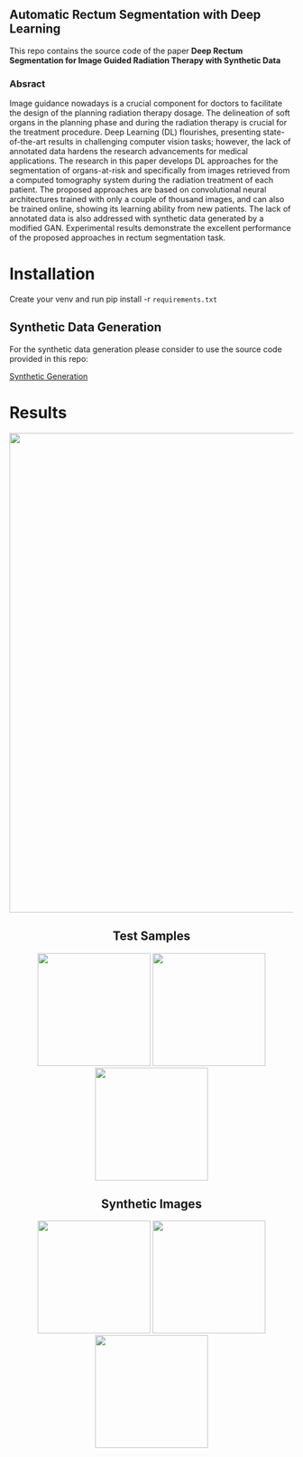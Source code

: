 ## Automatic Rectum Segmentation with Deep Learning

This repo contains the source code of the paper **Deep Rectum Segmentation for Image Guided Radiation Therapy with Synthetic Data**

### Absract

Image guidance nowadays is a crucial component for doctors to facilitate the design of the planning radiation therapy dosage.
The delineation of soft organs in the planning phase and during the radiation therapy is crucial for the treatment procedure.
Deep Learning (DL) flourishes, presenting state-of-the-art results in challenging computer vision tasks; however, the lack of annotated data hardens the research advancements for
medical applications. The research in this paper develops DL approaches for the segmentation of organs-at-risk and specifically from images retrieved from
a computed tomography system during the radiation treatment of each patient. The proposed approaches are based on convolutional neural architectures trained
with only a couple of thousand images, and can also be trained online, showing its learning ability from new patients.
The lack of annotated data is also addressed with synthetic data generated by a modified GAN.
Experimental results demonstrate the excellent performance of the proposed approaches in rectum segmentation task.


# Installation

Create your venv and run pip install -r `requirements.txt`


## Synthetic Data Generation

For the synthetic data generation please consider to use the source code provided in this repo:

<a href="https://github.com/mahmoodlab/NucleiSegmentation">Synthetic Generation</a>


# Results

<div align="center">
<p>
<img width="850" src="https://github.com/dimimal/deepRectumSegmentation/images/active_2.png">
</p>
<div>

## Test Samples
<p float="left">
  <img src="https://github.com/dimimal/deepRectumSegmentation/images/seg_mask_data_VT1_U_7FE5C1K1_12_out.png" width="200" />
  <img src="https://github.com/dimimal/deepRectumSegmentation/images/seg_mask_data_VT1_U_7FE5C1K1_13_out.png" width="200" />
  <img src="https://github.com/dimimal/deepRectumSegmentation/images/seg_mask_data_VT1_U_7FE5C1K1_16_out.png" width="200" />
</p>


## Synthetic Images
<p float="left">
  <img src="https://github.com/dimimal/deepRectumSegmentation/images/synthetic_1.png" width="200" />
  <img src="https://github.com/dimimal/deepRectumSegmentation/images/synthetic_2.png" width="200" />
  <img src="https://github.com/dimimal/deepRectumSegmentation/images/synthetic_3.png" width="200" />
</p>

